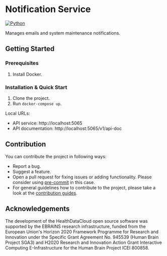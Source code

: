 # Notification Service

[![Python](https://img.shields.io/badge/python-3.10-brightgreen.svg)](https://www.python.org/)

Manages emails and system maintenance notifications.

## Getting Started

### Prerequisites

1. Install Docker.

### Installation & Quick Start

1. Clone the project.
2. Run `docker-compose up`.

Local URLs:
- API service: http://localhost:5065
- API documentation: http://localhost:5065/v1/api-doc

## Contribution

You can contribute the project in following ways:

* Report a bug.
* Suggest a feature.
* Open a pull request for fixing issues or adding functionality. Please consider using [pre-commit](https://pre-commit.com) in this case.
* For general guidelines how to contribute to the project, please take a look at the [contribution guides](CONTRIBUTING.md).

## Acknowledgements
The development of the HealthDataCloud open source software was supported by the EBRAINS research infrastructure, funded from the European Union's Horizon 2020 Framework Programme for Research and Innovation under the Specific Grant Agreement No. 945539 (Human Brain Project SGA3) and H2020 Research and Innovation Action Grant Interactive Computing E-Infrastructure for the Human Brain Project ICEI 800858.
